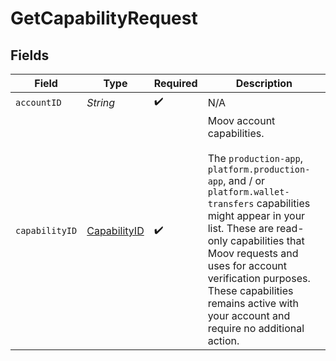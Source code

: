 # GetCapabilityRequest


## Fields

| Field                                                                                                                                                                                                                                                                                                                                           | Type                                                                                                                                                                                                                                                                                                                                            | Required                                                                                                                                                                                                                                                                                                                                        | Description                                                                                                                                                                                                                                                                                                                                     |
| ----------------------------------------------------------------------------------------------------------------------------------------------------------------------------------------------------------------------------------------------------------------------------------------------------------------------------------------------- | ----------------------------------------------------------------------------------------------------------------------------------------------------------------------------------------------------------------------------------------------------------------------------------------------------------------------------------------------- | ----------------------------------------------------------------------------------------------------------------------------------------------------------------------------------------------------------------------------------------------------------------------------------------------------------------------------------------------- | ----------------------------------------------------------------------------------------------------------------------------------------------------------------------------------------------------------------------------------------------------------------------------------------------------------------------------------------------- |
| `accountID`                                                                                                                                                                                                                                                                                                                                     | *String*                                                                                                                                                                                                                                                                                                                                        | :heavy_check_mark:                                                                                                                                                                                                                                                                                                                              | N/A                                                                                                                                                                                                                                                                                                                                             |
| `capabilityID`                                                                                                                                                                                                                                                                                                                                  | [CapabilityID](../../models/components/CapabilityID.md)                                                                                                                                                                                                                                                                                         | :heavy_check_mark:                                                                                                                                                                                                                                                                                                                              | Moov account capabilities.<br/><br/>The `production-app`, `platform.production-app`, and / or `platform.wallet-transfers` capabilities might appear in your list. These are read-only capabilities that Moov requests and uses for account verification purposes. These capabilities remains active with your account and require no additional action. |
